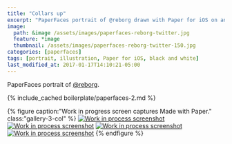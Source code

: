 ```yaml
---
title: "Collars up"
excerpt: "PaperFaces portrait of @reborg drawn with Paper for iOS on an iPad."
image: 
  path: &image /assets/images/paperfaces-reborg-twitter.jpg 
  feature: *image
  thumbnail: /assets/images/paperfaces-reborg-twitter-150.jpg
categories: [paperfaces]
tags: [portrait, illustration, Paper for iOS, black and white]
last_modified_at: 2017-01-17T14:10:21-05:00
---
```


PaperFaces portrait of [@reborg](https://twitter.com/reborg).

{% include_cached boilerplate/paperfaces-2.md %}

{% figure caption:"Work in progress screen captures Made with Paper." class:"gallery-3-col" %}
[![Work in process screenshot](/assets/images/paperfaces-reborg-process-1-600.jpg)](/assets/images/paperfaces-reborg-process-1-lg.jpg)
[![Work in process screenshot](/assets/images/paperfaces-reborg-process-2-600.jpg)](/assets/images/paperfaces-reborg-process-2-lg.jpg)
[![Work in process screenshot](/assets/images/paperfaces-reborg-process-3-600.jpg)](/assets/images/paperfaces-reborg-process-3-lg.jpg)
[![Work in process screenshot](/assets/images/paperfaces-reborg-process-4-600.jpg)](/assets/images/paperfaces-reborg-process-4-lg.jpg)
{% endfigure %}
